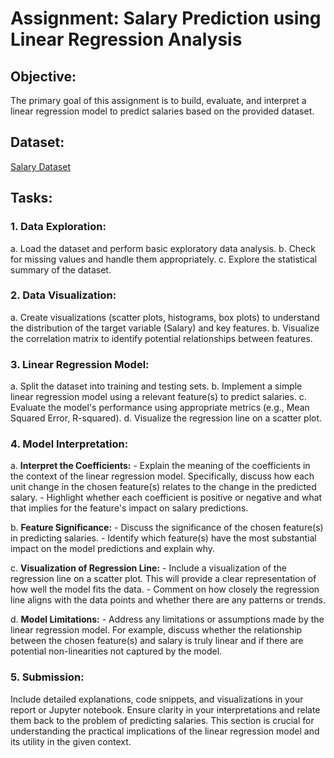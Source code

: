 # Assignment: Salary Prediction using Linear Regression Analysis

## Objective:
The primary goal of this assignment is to build, evaluate, and interpret a linear regression model to predict salaries based on the provided dataset.

## Dataset:
[Salary Dataset](https://www.kaggle.com/datasets/abhishek14398/salary-dataset-simple-linear-regression?resource=download)

## Tasks:

### 1. Data Exploration:
   a. Load the dataset and perform basic exploratory data analysis.
   b. Check for missing values and handle them appropriately.
   c. Explore the statistical summary of the dataset.

### 2. Data Visualization:
   a. Create visualizations (scatter plots, histograms, box plots) to understand the distribution of the target variable (Salary) and key features.
   b. Visualize the correlation matrix to identify potential relationships between features.

### 3. Linear Regression Model:
   a. Split the dataset into training and testing sets.
   b. Implement a simple linear regression model using a relevant feature(s) to predict salaries.
   c. Evaluate the model's performance using appropriate metrics (e.g., Mean Squared Error, R-squared).
   d. Visualize the regression line on a scatter plot.

### 4. Model Interpretation:
   a. **Interpret the Coefficients:**
      - Explain the meaning of the coefficients in the context of the linear regression model. Specifically, discuss how each unit change in the chosen feature(s) relates to the change in the predicted salary.
      - Highlight whether each coefficient is positive or negative and what that implies for the feature's impact on salary predictions.

   b. **Feature Significance:**
      - Discuss the significance of the chosen feature(s) in predicting salaries.
      - Identify which feature(s) have the most substantial impact on the model predictions and explain why.

   c. **Visualization of Regression Line:**
      - Include a visualization of the regression line on a scatter plot. This will provide a clear representation of how well the model fits the data.
      - Comment on how closely the regression line aligns with the data points and whether there are any patterns or trends.

   d. **Model Limitations:**
      - Address any limitations or assumptions made by the linear regression model. For example, discuss whether the relationship between the chosen feature(s) and salary is truly linear and if there are potential non-linearities not captured by the model.

### 5. Submission:
   Include detailed explanations, code snippets, and visualizations in your report or Jupyter notebook. Ensure clarity in your interpretations and relate them back to the problem of predicting salaries. This section is crucial for understanding the practical implications of the linear regression model and its utility in the given context.

